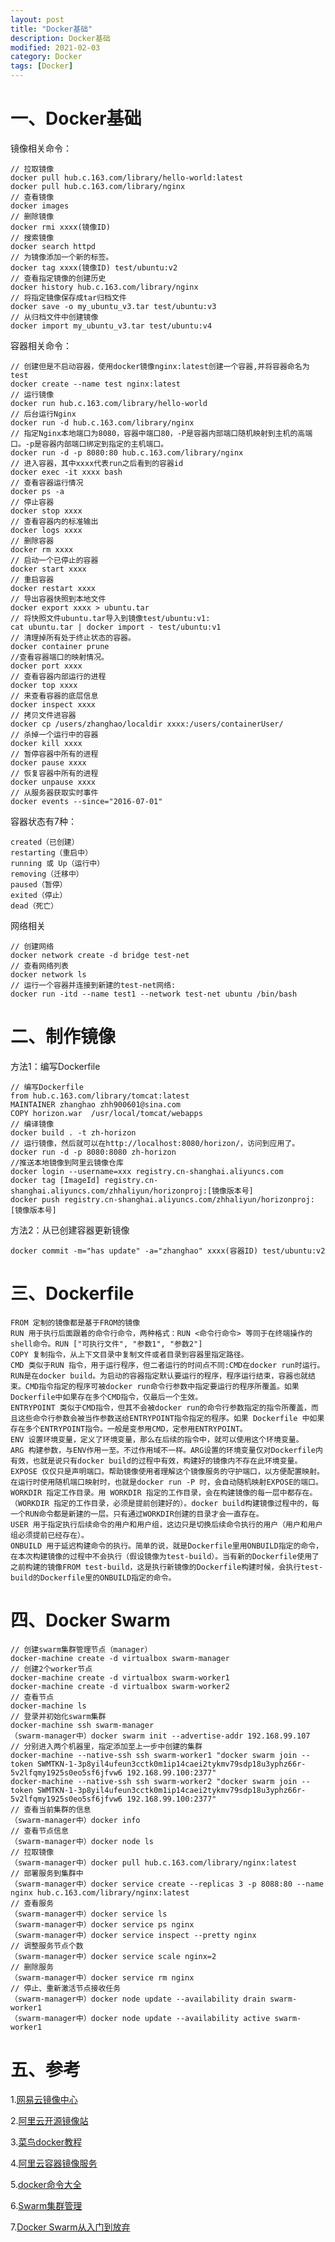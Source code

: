 ```yaml
---
layout: post
title: "Docker基础"
description: Docker基础
modified: 2021-02-03
category: Docker
tags: [Docker]
---
```


# 一、Docker基础

镜像相关命令：

    // 拉取镜像
    docker pull hub.c.163.com/library/hello-world:latest
    docker pull hub.c.163.com/library/nginx
    // 查看镜像
    docker images
    // 删除镜像
    docker rmi xxxx(镜像ID)
    // 搜索镜像
    docker search httpd
    // 为镜像添加一个新的标签。
    docker tag xxxx(镜像ID) test/ubuntu:v2
    // 查看指定镜像的创建历史
    docker history hub.c.163.com/library/nginx
    // 将指定镜像保存成tar归档文件
    docker save -o my_ubuntu_v3.tar test/ubuntu:v3
    // 从归档文件中创建镜像
    docker import my_ubuntu_v3.tar test/ubuntu:v4

容器相关命令：

    // 创建但是不启动容器，使用docker镜像nginx:latest创建一个容器,并将容器命名为test
    docker create --name test nginx:latest
    // 运行镜像
    docker run hub.c.163.com/library/hello-world
    // 后台运行Nginx
    docker run -d hub.c.163.com/library/nginx
    // 指定Nginx本地端口为8080，容器中端口80，-P是容器内部端口随机映射到主机的高端口。-p是容器内部端口绑定到指定的主机端口。
    docker run -d -p 8080:80 hub.c.163.com/library/nginx
    // 进入容器，其中xxxx代表run之后看到的容器id
    docker exec -it xxxx bash
    // 查看容器运行情况
    docker ps -a
    // 停止容器
    docker stop xxxx
    // 查看容器内的标准输出
    docker logs xxxx
    // 删除容器
    docker rm xxxx
    // 启动一个已停止的容器
    docker start xxxx
    // 重启容器
    docker restart xxxx
    // 导出容器快照到本地文件
    docker export xxxx > ubuntu.tar
    // 将快照文件ubuntu.tar导入到镜像test/ubuntu:v1:
    cat ubuntu.tar | docker import - test/ubuntu:v1
    // 清理掉所有处于终止状态的容器。
    docker container prune
    //查看容器端口的映射情况。
    docker port xxxx
    // 查看容器内部运行的进程
    docker top xxxx
    // 来查看容器的底层信息
    docker inspect xxxx
    // 拷贝文件进容器
    docker cp /users/zhanghao/localdir xxxx:/users/containerUser/
    // 杀掉一个运行中的容器
    docker kill xxxx
    // 暂停容器中所有的进程
    docker pause xxxx
    // 恢复容器中所有的进程
    docker unpause xxxx
    // 从服务器获取实时事件
    docker events --since="2016-07-01"

容器状态有7种：

    created（已创建）
    restarting（重启中）
    running 或 Up（运行中）
    removing（迁移中）
    paused（暂停）
    exited（停止）
    dead（死亡）

网络相关

    // 创建网络 
    docker network create -d bridge test-net
    // 查看网络列表
    docker network ls
    // 运行一个容器并连接到新建的test-net网络:
    docker run -itd --name test1 --network test-net ubuntu /bin/bash

# 二、制作镜像

方法1：编写Dockerfile

    // 编写Dockerfile
    from hub.c.163.com/library/tomcat:latest
    MAINTAINER zhanghao zhh900601@sina.com
    COPY horizon.war  /usr/local/tomcat/webapps
    // 编译镜像
    docker build . -t zh-horizon
    // 运行镜像，然后就可以在http://localhost:8080/horizon/，访问到应用了。
    docker run -d -p 8080:8080 zh-horizon
    //推送本地镜像到阿里云镜像仓库
    docker login --username=xxx registry.cn-shanghai.aliyuncs.com
    docker tag [ImageId] registry.cn-shanghai.aliyuncs.com/zhhaliyun/horizonproj:[镜像版本号]
    docker push registry.cn-shanghai.aliyuncs.com/zhhaliyun/horizonproj:[镜像版本号]

方法2：从已创建容器更新镜像

    docker commit -m="has update" -a="zhanghao" xxxx(容器ID) test/ubuntu:v2

# 三、Dockerfile

    FROM 定制的镜像都是基于FROM的镜像
    RUN 用于执行后面跟着的命令行命令，两种格式：RUN <命令行命令> 等同于在终端操作的shell命令。RUN ["可执行文件", "参数1", "参数2"]
    COPY 复制指令，从上下文目录中复制文件或者目录到容器里指定路径。
    CMD 类似于RUN 指令，用于运行程序，但二者运行的时间点不同:CMD在docker run时运行。RUN是在docker build。为启动的容器指定默认要运行的程序，程序运行结束，容器也就结束。CMD指令指定的程序可被docker run命令行参数中指定要运行的程序所覆盖。如果Dockerfile中如果存在多个CMD指令，仅最后一个生效。
    ENTRYPOINT 类似于CMD指令，但其不会被docker run的命令行参数指定的指令所覆盖，而且这些命令行参数会被当作参数送给ENTRYPOINT指令指定的程序。如果 Dockerfile 中如果存在多个ENTRYPOINT指令。一般是变参用CMD，定参用ENTRYPOINT。
    ENV 设置环境变量，定义了环境变量，那么在后续的指令中，就可以使用这个环境变量。
    ARG 构建参数，与ENV作用一至。不过作用域不一样。ARG设置的环境变量仅对Dockerfile内有效，也就是说只有docker build的过程中有效，构建好的镜像内不存在此环境变量。
    EXPOSE 仅仅只是声明端口。帮助镜像使用者理解这个镜像服务的守护端口，以方便配置映射。在运行时使用随机端口映射时，也就是docker run -P 时，会自动随机映射EXPOSE的端口。
    WORKDIR 指定工作目录。用 WORKDIR 指定的工作目录，会在构建镜像的每一层中都存在。（WORKDIR 指定的工作目录，必须是提前创建好的）。docker build构建镜像过程中的，每一个RUN命令都是新建的一层。只有通过WORKDIR创建的目录才会一直存在。
    USER 用于指定执行后续命令的用户和用户组，这边只是切换后续命令执行的用户（用户和用户组必须提前已经存在）。
    ONBUILD 用于延迟构建命令的执行。简单的说，就是Dockerfile里用ONBUILD指定的命令，在本次构建镜像的过程中不会执行（假设镜像为test-build）。当有新的Dockerfile使用了之前构建的镜像FROM test-build，这是执行新镜像的Dockerfile构建时候，会执行test-build的Dockerfile里的ONBUILD指定的命令。

# 四、Docker Swarm

    // 创建swarm集群管理节点（manager）
    docker-machine create -d virtualbox swarm-manager
    // 创建2个worker节点
    docker-machine create -d virtualbox swarm-worker1
    docker-machine create -d virtualbox swarm-worker2
    // 查看节点
    docker-machine ls
    // 登录并初始化swarm集群
    docker-machine ssh swarm-manager
    （swarm-manager中）docker swarm init --advertise-addr 192.168.99.107
    // 分别进入两个机器里，指定添加至上一步中创建的集群
    docker-machine --native-ssh ssh swarm-worker1 "docker swarm join --token SWMTKN-1-3p8yil4ufeun3cctk0m1ip14caei2tykmv79sdp18u3yphz66r-5v2lfqmy1925s0eo5sf6jfvw6 192.168.99.100:2377"
    docker-machine --native-ssh ssh swarm-worker2 "docker swarm join --token SWMTKN-1-3p8yil4ufeun3cctk0m1ip14caei2tykmv79sdp18u3yphz66r-5v2lfqmy1925s0eo5sf6jfvw6 192.168.99.100:2377"
    // 查看当前集群的信息
    （swarm-manager中）docker info
    // 查看节点信息
    （swarm-manager中）docker node ls
    // 拉取镜像
    （swarm-manager中）docker pull hub.c.163.com/library/nginx:latest
    // 部署服务到集群中
    （swarm-manager中）docker service create --replicas 3 -p 8088:80 --name nginx hub.c.163.com/library/nginx:latest
    // 查看服务
    （swarm-manager中）docker service ls
    （swarm-manager中）docker service ps nginx
    （swarm-manager中）docker service inspect --pretty nginx
    // 调整服务节点个数
    （swarm-manager中）docker service scale nginx=2
    // 删除服务
    （swarm-manager中）docker service rm nginx
    // 停止、重新激活节点接收任务
    （swarm-manager中）docker node update --availability drain swarm-worker1
    （swarm-manager中）docker node update --availability active swarm-worker1

# 五、参考

1.[网易云镜像中心](https://c.163yun.com/hub#/m/home/)

2.[阿里云开源镜像站](https://opsx.alibaba.com/)

3.[菜鸟docker教程](https://www.runoob.com/docker/docker-tutorial.html)

4.[阿里云容器镜像服务](https://help.aliyun.com/document_detail/60743.html)

5.[docker命令大全](https://www.runoob.com/docker/docker-command-manual.html)

6.[Swarm集群管理](https://www.runoob.com/docker/docker-swarm.html)

7.[Docker Swarm从入门到放弃](https://www.cnblogs.com/sword-successful/p/12267163.html)